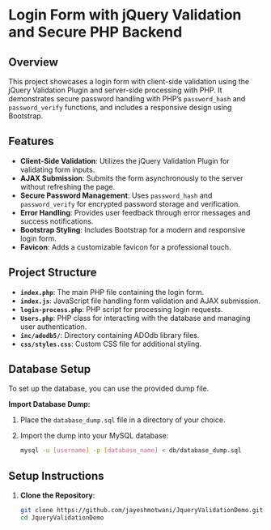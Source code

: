 # Login Form with jQuery Validation and Secure PHP Backend

## Overview

This project showcases a login form with client-side validation using the jQuery Validation Plugin and server-side processing with PHP. It demonstrates secure password handling with PHP’s `password_hash` and `password_verify` functions, and includes a responsive design using Bootstrap.

## Features

- **Client-Side Validation**: Utilizes the jQuery Validation Plugin for validating form inputs.
- **AJAX Submission**: Submits the form asynchronously to the server without refreshing the page.
- **Secure Password Management**: Uses `password_hash` and `password_verify` for encrypted password storage and verification.
- **Error Handling**: Provides user feedback through error messages and success notifications.
- **Bootstrap Styling**: Includes Bootstrap for a modern and responsive login form.
- **Favicon**: Adds a customizable favicon for a professional touch.

## Project Structure

- **`index.php`**: The main PHP file containing the login form.
- **`index.js`**: JavaScript file handling form validation and AJAX submission.
- **`login-process.php`**: PHP script for processing login requests.
- **`Users.php`**: PHP class for interacting with the database and managing user authentication.
- **`inc/adodb5/`**: Directory containing ADOdb library files.
- **`css/styles.css`**: Custom CSS file for additional styling.

## Database Setup

To set up the database, you can use the provided dump file.

**Import Database Dump:**

1. Place the `database_dump.sql` file in a directory of your choice.
2. Import the dump into your MySQL database:

   ```bash
   mysql -u [username] -p [database_name] < db/database_dump.sql


## Setup Instructions

1. **Clone the Repository**:
   ```bash
   git clone https://github.com/jayeshmotwani/JqueryValidationDemo.git
   cd JqueryValidationDemo
